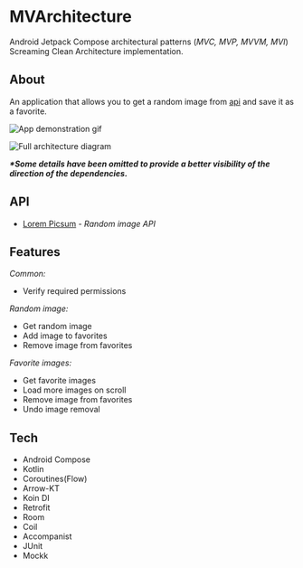 # MVArchitecture
Android Jetpack Compose architectural patterns (_MVC, MVP, MVVM, MVI_) Screaming Clean Architecture implementation.

## About
An application that allows you to get a random image from [api](https://picsum.photos/) and save it as a favorite.

![App demonstration gif](../main/media/mvarchitecture_demo.gif)

![Full architecture diagram](../main/media/mvarchitecture_full_scheme.png)
  
**_*Some details have been omitted to provide a better visibility of the direction of the dependencies._**

## API
- [Lorem Picsum](https://picsum.photos/) - *Random image API*

## Features

*_Common:_*
- Verify required permissions

*_Random image:_*
- Get random image
- Add image to favorites
- Remove image from favorites

*_Favorite images:_*
- Get favorite images
- Load more images on scroll
- Remove image from favorites
- Undo image removal

## Tech
- Android Compose
- Kotlin
- Coroutines(Flow)
- Arrow-KT
- Koin DI
- Retrofit
- Room
- Coil
- Accompanist
- JUnit
- Mockk

